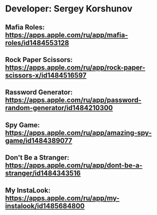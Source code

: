 # Developer: Sergey Korshunov

## Mafia Roles: https://apps.apple.com/ru/app/mafia-roles/id1484553128

## Rock Paper Scissors: https://apps.apple.com/ru/app/rock-paper-scissors-x/id1484516597

## Rassword Generator: https://apps.apple.com/ru/app/password-random-generator/id1484210300

## Spy Game: https://apps.apple.com/ru/app/amazing-spy-game/id1484389077

## Don't Be a Stranger: https://apps.apple.com/ru/app/dont-be-a-stranger/id1484343516

## My InstaLook: https://apps.apple.com/ru/app/my-instalook/id1485684800
